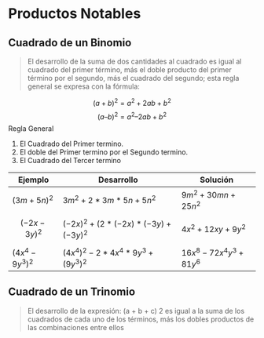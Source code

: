 # Productos Notables
## Cuadrado de un Binomio 

> El desarrollo de la suma de dos cantidades al cuadrado es igual al cuadrado del primer término, más el doble producto del primer término por el segundo, más el cuadrado del segundo; esta regla general se expresa con la fórmula:

$$ (a + b)^2 = a^2 + 2ab + b^2
$$
$$ (a – b)^2 = a^2 – 2ab + b^2 $$
Regla General
1. El Cuadrado del Primer termino.
2. El doble del Primer termino por el Segundo termino.
3. El Cuadrado del Tercer termino

| Ejemplo            | Desarrollo                       | Solución               |
| ------------------ | -------------------------------- | ---------------------- |
| $(3m + 5n)^2$      | $3m^2 + 2*3m*5n + 5n^2$          | $9m^2 + 30mn + 25n^2$  |
| $$(− 2x − 3y)^2 $$ | $(-2x)^2+(2*(-2x)*(-3y)+(-3y)^2$ | $4x^2+12xy+9y^2$       |
| $(4x^4 − 9y^3)^2$  | $(4x^4)^2-2*4x^4*9y^3+(9y^3)^2$  | $16x^8-72x^4y^3+81y^6$ |

## Cuadrado de un Trinomio 
> El desarrollo de la expresión: (a + b + c) 2 es igual a la suma de los cuadrados de cada uno de los términos, más los dobles productos de las combinaciones entre ellos

